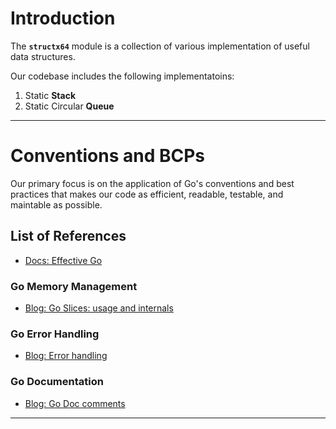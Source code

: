 # Introduction
The **`structx64`** module is a collection of various implementation of useful data structures.

Our codebase includes the following implementatoins:
1. Static **Stack**
1. Static Circular **Queue**
<!-- 1. Dynamic **Stack** -->
<!-- 1. Dynamic **Queue** -->
<!-- TODO: Link to implementation Go code -->
---
# Conventions and BCPs
Our primary focus is on the application of Go's conventions and best practices that makes our code as efficient, readable, testable, and maintable as possible.
## List of References
- [Docs: Effective Go](https://go.dev/doc/effective_go)
### Go Memory Management
- [Blog: Go Slices: usage and internals](https://go.dev/blog/slices-intro)
### Go Error Handling
- [Blog: Error handling](https://go.dev/blog/error-handling-and-go)
### Go Documentation
 - [Blog: Go Doc comments](https://go.dev/doc/comment)
<!-- ### Go Module Development and Publishing
- [Docs: Developing and publishing modules](https://go.dev/doc/modules/developing)
- [Docs: Publishing a Module](https://go.dev/doc/modules/publishing)
- [Docs: Module version numbering](https://go.dev/doc/modules/version-numbers) -->
---